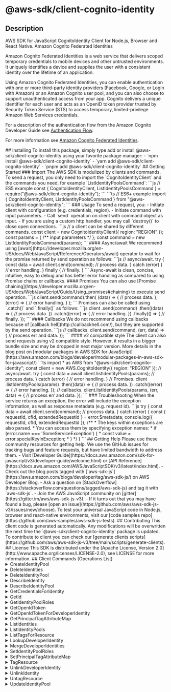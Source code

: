 <!-- generated file, do not edit directly -->
# @aws-sdk/client-cognito-identity
## Description
AWS SDK for JavaScript CognitoIdentity Client for Node.js, Browser and React Native.
<fullname>Amazon Cognito Federated Identities</fullname>
<p>Amazon Cognito Federated Identities is a web service that delivers scoped temporary
credentials to mobile devices and other untrusted environments. It uniquely identifies a
device and supplies the user with a consistent identity over the lifetime of an
application.</p>
<p>Using Amazon Cognito Federated Identities, you can enable authentication with one or
more third-party identity providers (Facebook, Google, or Login with Amazon) or an Amazon
Cognito user pool, and you can also choose to support unauthenticated access from your app.
Cognito delivers a unique identifier for each user and acts as an OpenID token provider
trusted by Security Token Service (STS) to access temporary, limited-privilege Amazon Web Services credentials.</p>
<p>For a description of the authentication flow from the Amazon Cognito Developer Guide
see <a href="https://docs.aws.amazon.com/cognito/latest/developerguide/authentication-flow.html">Authentication
Flow</a>.</p>
<p>For more information see <a href="https://docs.aws.amazon.com/cognito/latest/developerguide/cognito-identity.html">Amazon Cognito Federated
Identities</a>.</p>
## Installing
To install this package, simply type add or install @aws-sdk/client-cognito-identity
using your favorite package manager:
- `npm install @aws-sdk/client-cognito-identity`
- `yarn add @aws-sdk/client-cognito-identity`
- `pnpm add @aws-sdk/client-cognito-identity`
## Getting Started
### Import
The AWS SDK is modulized by clients and commands.
To send a request, you only need to import the `CognitoIdentityClient` and
the commands you need, for example `ListIdentityPoolsCommand`:
```js
// ES5 example
const { CognitoIdentityClient, ListIdentityPoolsCommand } = require("@aws-sdk/client-cognito-identity");
```
```ts
// ES6+ example
import { CognitoIdentityClient, ListIdentityPoolsCommand } from "@aws-sdk/client-cognito-identity";
```
### Usage
To send a request, you:
- Initiate client with configuration (e.g. credentials, region).
- Initiate command with input parameters.
- Call `send` operation on client with command object as input.
- If you are using a custom http handler, you may call `destroy()` to close open connections.
```js
// a client can be shared by different commands.
const client = new CognitoIdentityClient({ region: "REGION" });
const params = {
  /** input parameters */
};
const command = new ListIdentityPoolsCommand(params);
```
#### Async/await
We recommend using [await](https://developer.mozilla.org/en-US/docs/Web/JavaScript/Reference/Operators/await)
operator to wait for the promise returned by send operation as follows:
```js
// async/await.
try {
  const data = await client.send(command);
  // process data.
} catch (error) {
  // error handling.
} finally {
  // finally.
}
```
Async-await is clean, concise, intuitive, easy to debug and has better error handling
as compared to using Promise chains or callbacks.
#### Promises
You can also use [Promise chaining](https://developer.mozilla.org/en-US/docs/Web/JavaScript/Guide/Using_promises#chaining)
to execute send operation.
```js
client.send(command).then(
  (data) => {
    // process data.
  },
  (error) => {
    // error handling.
  }
);
```
Promises can also be called using `.catch()` and `.finally()` as follows:
```js
client
  .send(command)
  .then((data) => {
    // process data.
  })
  .catch((error) => {
    // error handling.
  })
  .finally(() => {
    // finally.
  });
```
#### Callbacks
We do not recommend using callbacks because of [callback hell](http://callbackhell.com/),
but they are supported by the send operation.
```js
// callbacks.
client.send(command, (err, data) => {
  // process err and data.
});
```
#### v2 compatible style
The client can also send requests using v2 compatible style.
However, it results in a bigger bundle size and may be dropped in next major version. More details in the blog post
on [modular packages in AWS SDK for JavaScript](https://aws.amazon.com/blogs/developer/modular-packages-in-aws-sdk-for-javascript/)
```ts
import * as AWS from "@aws-sdk/client-cognito-identity";
const client = new AWS.CognitoIdentity({ region: "REGION" });
// async/await.
try {
  const data = await client.listIdentityPools(params);
  // process data.
} catch (error) {
  // error handling.
}
// Promises.
client
  .listIdentityPools(params)
  .then((data) => {
    // process data.
  })
  .catch((error) => {
    // error handling.
  });
// callbacks.
client.listIdentityPools(params, (err, data) => {
  // process err and data.
});
```
### Troubleshooting
When the service returns an exception, the error will include the exception information,
as well as response metadata (e.g. request id).
```js
try {
  const data = await client.send(command);
  // process data.
} catch (error) {
  const { requestId, cfId, extendedRequestId } = error.$metadata;
  console.log({ requestId, cfId, extendedRequestId });
  /**
   * The keys within exceptions are also parsed.
   * You can access them by specifying exception names:
   * if (error.name === 'SomeServiceException') {
   *     const value = error.specialKeyInException;
   * }
   */
}
```
## Getting Help
Please use these community resources for getting help.
We use the GitHub issues for tracking bugs and feature requests, but have limited bandwidth to address them.
- Visit [Developer Guide](https://docs.aws.amazon.com/sdk-for-javascript/v3/developer-guide/welcome.html)
  or [API Reference](https://docs.aws.amazon.com/AWSJavaScriptSDK/v3/latest/index.html).
- Check out the blog posts tagged with [`aws-sdk-js`](https://aws.amazon.com/blogs/developer/tag/aws-sdk-js/)
  on AWS Developer Blog.
- Ask a question on [StackOverflow](https://stackoverflow.com/questions/tagged/aws-sdk-js) and tag it with `aws-sdk-js`.
- Join the AWS JavaScript community on [gitter](https://gitter.im/aws/aws-sdk-js-v3).
- If it turns out that you may have found a bug, please [open an issue](https://github.com/aws/aws-sdk-js-v3/issues/new/choose).
To test your universal JavaScript code in Node.js, browser and react-native environments,
visit our [code samples repo](https://github.com/aws-samples/aws-sdk-js-tests).
## Contributing
This client code is generated automatically. Any modifications will be overwritten the next time the `@aws-sdk/client-cognito-identity` package is updated.
To contribute to client you can check our [generate clients scripts](https://github.com/aws/aws-sdk-js-v3/tree/main/scripts/generate-clients).
## License
This SDK is distributed under the
[Apache License, Version 2.0](http://www.apache.org/licenses/LICENSE-2.0),
see LICENSE for more information.
## Client Commands (Operations List)
<details>
<summary>
CreateIdentityPool
</summary>
[Command API Reference](https://docs.aws.amazon.com/AWSJavaScriptSDK/v3/latest/client/cognito-identity/command/CreateIdentityPoolCommand/) / [Input](https://docs.aws.amazon.com/AWSJavaScriptSDK/v3/latest/Package/-aws-sdk-client-cognito-identity/Interface/CreateIdentityPoolCommandInput/) / [Output](https://docs.aws.amazon.com/AWSJavaScriptSDK/v3/latest/Package/-aws-sdk-client-cognito-identity/Interface/CreateIdentityPoolCommandOutput/)
</details>
<details>
<summary>
DeleteIdentities
</summary>
[Command API Reference](https://docs.aws.amazon.com/AWSJavaScriptSDK/v3/latest/client/cognito-identity/command/DeleteIdentitiesCommand/) / [Input](https://docs.aws.amazon.com/AWSJavaScriptSDK/v3/latest/Package/-aws-sdk-client-cognito-identity/Interface/DeleteIdentitiesCommandInput/) / [Output](https://docs.aws.amazon.com/AWSJavaScriptSDK/v3/latest/Package/-aws-sdk-client-cognito-identity/Interface/DeleteIdentitiesCommandOutput/)
</details>
<details>
<summary>
DeleteIdentityPool
</summary>
[Command API Reference](https://docs.aws.amazon.com/AWSJavaScriptSDK/v3/latest/client/cognito-identity/command/DeleteIdentityPoolCommand/) / [Input](https://docs.aws.amazon.com/AWSJavaScriptSDK/v3/latest/Package/-aws-sdk-client-cognito-identity/Interface/DeleteIdentityPoolCommandInput/) / [Output](https://docs.aws.amazon.com/AWSJavaScriptSDK/v3/latest/Package/-aws-sdk-client-cognito-identity/Interface/DeleteIdentityPoolCommandOutput/)
</details>
<details>
<summary>
DescribeIdentity
</summary>
[Command API Reference](https://docs.aws.amazon.com/AWSJavaScriptSDK/v3/latest/client/cognito-identity/command/DescribeIdentityCommand/) / [Input](https://docs.aws.amazon.com/AWSJavaScriptSDK/v3/latest/Package/-aws-sdk-client-cognito-identity/Interface/DescribeIdentityCommandInput/) / [Output](https://docs.aws.amazon.com/AWSJavaScriptSDK/v3/latest/Package/-aws-sdk-client-cognito-identity/Interface/DescribeIdentityCommandOutput/)
</details>
<details>
<summary>
DescribeIdentityPool
</summary>
[Command API Reference](https://docs.aws.amazon.com/AWSJavaScriptSDK/v3/latest/client/cognito-identity/command/DescribeIdentityPoolCommand/) / [Input](https://docs.aws.amazon.com/AWSJavaScriptSDK/v3/latest/Package/-aws-sdk-client-cognito-identity/Interface/DescribeIdentityPoolCommandInput/) / [Output](https://docs.aws.amazon.com/AWSJavaScriptSDK/v3/latest/Package/-aws-sdk-client-cognito-identity/Interface/DescribeIdentityPoolCommandOutput/)
</details>
<details>
<summary>
GetCredentialsForIdentity
</summary>
[Command API Reference](https://docs.aws.amazon.com/AWSJavaScriptSDK/v3/latest/client/cognito-identity/command/GetCredentialsForIdentityCommand/) / [Input](https://docs.aws.amazon.com/AWSJavaScriptSDK/v3/latest/Package/-aws-sdk-client-cognito-identity/Interface/GetCredentialsForIdentityCommandInput/) / [Output](https://docs.aws.amazon.com/AWSJavaScriptSDK/v3/latest/Package/-aws-sdk-client-cognito-identity/Interface/GetCredentialsForIdentityCommandOutput/)
</details>
<details>
<summary>
GetId
</summary>
[Command API Reference](https://docs.aws.amazon.com/AWSJavaScriptSDK/v3/latest/client/cognito-identity/command/GetIdCommand/) / [Input](https://docs.aws.amazon.com/AWSJavaScriptSDK/v3/latest/Package/-aws-sdk-client-cognito-identity/Interface/GetIdCommandInput/) / [Output](https://docs.aws.amazon.com/AWSJavaScriptSDK/v3/latest/Package/-aws-sdk-client-cognito-identity/Interface/GetIdCommandOutput/)
</details>
<details>
<summary>
GetIdentityPoolRoles
</summary>
[Command API Reference](https://docs.aws.amazon.com/AWSJavaScriptSDK/v3/latest/client/cognito-identity/command/GetIdentityPoolRolesCommand/) / [Input](https://docs.aws.amazon.com/AWSJavaScriptSDK/v3/latest/Package/-aws-sdk-client-cognito-identity/Interface/GetIdentityPoolRolesCommandInput/) / [Output](https://docs.aws.amazon.com/AWSJavaScriptSDK/v3/latest/Package/-aws-sdk-client-cognito-identity/Interface/GetIdentityPoolRolesCommandOutput/)
</details>
<details>
<summary>
GetOpenIdToken
</summary>
[Command API Reference](https://docs.aws.amazon.com/AWSJavaScriptSDK/v3/latest/client/cognito-identity/command/GetOpenIdTokenCommand/) / [Input](https://docs.aws.amazon.com/AWSJavaScriptSDK/v3/latest/Package/-aws-sdk-client-cognito-identity/Interface/GetOpenIdTokenCommandInput/) / [Output](https://docs.aws.amazon.com/AWSJavaScriptSDK/v3/latest/Package/-aws-sdk-client-cognito-identity/Interface/GetOpenIdTokenCommandOutput/)
</details>
<details>
<summary>
GetOpenIdTokenForDeveloperIdentity
</summary>
[Command API Reference](https://docs.aws.amazon.com/AWSJavaScriptSDK/v3/latest/client/cognito-identity/command/GetOpenIdTokenForDeveloperIdentityCommand/) / [Input](https://docs.aws.amazon.com/AWSJavaScriptSDK/v3/latest/Package/-aws-sdk-client-cognito-identity/Interface/GetOpenIdTokenForDeveloperIdentityCommandInput/) / [Output](https://docs.aws.amazon.com/AWSJavaScriptSDK/v3/latest/Package/-aws-sdk-client-cognito-identity/Interface/GetOpenIdTokenForDeveloperIdentityCommandOutput/)
</details>
<details>
<summary>
GetPrincipalTagAttributeMap
</summary>
[Command API Reference](https://docs.aws.amazon.com/AWSJavaScriptSDK/v3/latest/client/cognito-identity/command/GetPrincipalTagAttributeMapCommand/) / [Input](https://docs.aws.amazon.com/AWSJavaScriptSDK/v3/latest/Package/-aws-sdk-client-cognito-identity/Interface/GetPrincipalTagAttributeMapCommandInput/) / [Output](https://docs.aws.amazon.com/AWSJavaScriptSDK/v3/latest/Package/-aws-sdk-client-cognito-identity/Interface/GetPrincipalTagAttributeMapCommandOutput/)
</details>
<details>
<summary>
ListIdentities
</summary>
[Command API Reference](https://docs.aws.amazon.com/AWSJavaScriptSDK/v3/latest/client/cognito-identity/command/ListIdentitiesCommand/) / [Input](https://docs.aws.amazon.com/AWSJavaScriptSDK/v3/latest/Package/-aws-sdk-client-cognito-identity/Interface/ListIdentitiesCommandInput/) / [Output](https://docs.aws.amazon.com/AWSJavaScriptSDK/v3/latest/Package/-aws-sdk-client-cognito-identity/Interface/ListIdentitiesCommandOutput/)
</details>
<details>
<summary>
ListIdentityPools
</summary>
[Command API Reference](https://docs.aws.amazon.com/AWSJavaScriptSDK/v3/latest/client/cognito-identity/command/ListIdentityPoolsCommand/) / [Input](https://docs.aws.amazon.com/AWSJavaScriptSDK/v3/latest/Package/-aws-sdk-client-cognito-identity/Interface/ListIdentityPoolsCommandInput/) / [Output](https://docs.aws.amazon.com/AWSJavaScriptSDK/v3/latest/Package/-aws-sdk-client-cognito-identity/Interface/ListIdentityPoolsCommandOutput/)
</details>
<details>
<summary>
ListTagsForResource
</summary>
[Command API Reference](https://docs.aws.amazon.com/AWSJavaScriptSDK/v3/latest/client/cognito-identity/command/ListTagsForResourceCommand/) / [Input](https://docs.aws.amazon.com/AWSJavaScriptSDK/v3/latest/Package/-aws-sdk-client-cognito-identity/Interface/ListTagsForResourceCommandInput/) / [Output](https://docs.aws.amazon.com/AWSJavaScriptSDK/v3/latest/Package/-aws-sdk-client-cognito-identity/Interface/ListTagsForResourceCommandOutput/)
</details>
<details>
<summary>
LookupDeveloperIdentity
</summary>
[Command API Reference](https://docs.aws.amazon.com/AWSJavaScriptSDK/v3/latest/client/cognito-identity/command/LookupDeveloperIdentityCommand/) / [Input](https://docs.aws.amazon.com/AWSJavaScriptSDK/v3/latest/Package/-aws-sdk-client-cognito-identity/Interface/LookupDeveloperIdentityCommandInput/) / [Output](https://docs.aws.amazon.com/AWSJavaScriptSDK/v3/latest/Package/-aws-sdk-client-cognito-identity/Interface/LookupDeveloperIdentityCommandOutput/)
</details>
<details>
<summary>
MergeDeveloperIdentities
</summary>
[Command API Reference](https://docs.aws.amazon.com/AWSJavaScriptSDK/v3/latest/client/cognito-identity/command/MergeDeveloperIdentitiesCommand/) / [Input](https://docs.aws.amazon.com/AWSJavaScriptSDK/v3/latest/Package/-aws-sdk-client-cognito-identity/Interface/MergeDeveloperIdentitiesCommandInput/) / [Output](https://docs.aws.amazon.com/AWSJavaScriptSDK/v3/latest/Package/-aws-sdk-client-cognito-identity/Interface/MergeDeveloperIdentitiesCommandOutput/)
</details>
<details>
<summary>
SetIdentityPoolRoles
</summary>
[Command API Reference](https://docs.aws.amazon.com/AWSJavaScriptSDK/v3/latest/client/cognito-identity/command/SetIdentityPoolRolesCommand/) / [Input](https://docs.aws.amazon.com/AWSJavaScriptSDK/v3/latest/Package/-aws-sdk-client-cognito-identity/Interface/SetIdentityPoolRolesCommandInput/) / [Output](https://docs.aws.amazon.com/AWSJavaScriptSDK/v3/latest/Package/-aws-sdk-client-cognito-identity/Interface/SetIdentityPoolRolesCommandOutput/)
</details>
<details>
<summary>
SetPrincipalTagAttributeMap
</summary>
[Command API Reference](https://docs.aws.amazon.com/AWSJavaScriptSDK/v3/latest/client/cognito-identity/command/SetPrincipalTagAttributeMapCommand/) / [Input](https://docs.aws.amazon.com/AWSJavaScriptSDK/v3/latest/Package/-aws-sdk-client-cognito-identity/Interface/SetPrincipalTagAttributeMapCommandInput/) / [Output](https://docs.aws.amazon.com/AWSJavaScriptSDK/v3/latest/Package/-aws-sdk-client-cognito-identity/Interface/SetPrincipalTagAttributeMapCommandOutput/)
</details>
<details>
<summary>
TagResource
</summary>
[Command API Reference](https://docs.aws.amazon.com/AWSJavaScriptSDK/v3/latest/client/cognito-identity/command/TagResourceCommand/) / [Input](https://docs.aws.amazon.com/AWSJavaScriptSDK/v3/latest/Package/-aws-sdk-client-cognito-identity/Interface/TagResourceCommandInput/) / [Output](https://docs.aws.amazon.com/AWSJavaScriptSDK/v3/latest/Package/-aws-sdk-client-cognito-identity/Interface/TagResourceCommandOutput/)
</details>
<details>
<summary>
UnlinkDeveloperIdentity
</summary>
[Command API Reference](https://docs.aws.amazon.com/AWSJavaScriptSDK/v3/latest/client/cognito-identity/command/UnlinkDeveloperIdentityCommand/) / [Input](https://docs.aws.amazon.com/AWSJavaScriptSDK/v3/latest/Package/-aws-sdk-client-cognito-identity/Interface/UnlinkDeveloperIdentityCommandInput/) / [Output](https://docs.aws.amazon.com/AWSJavaScriptSDK/v3/latest/Package/-aws-sdk-client-cognito-identity/Interface/UnlinkDeveloperIdentityCommandOutput/)
</details>
<details>
<summary>
UnlinkIdentity
</summary>
[Command API Reference](https://docs.aws.amazon.com/AWSJavaScriptSDK/v3/latest/client/cognito-identity/command/UnlinkIdentityCommand/) / [Input](https://docs.aws.amazon.com/AWSJavaScriptSDK/v3/latest/Package/-aws-sdk-client-cognito-identity/Interface/UnlinkIdentityCommandInput/) / [Output](https://docs.aws.amazon.com/AWSJavaScriptSDK/v3/latest/Package/-aws-sdk-client-cognito-identity/Interface/UnlinkIdentityCommandOutput/)
</details>
<details>
<summary>
UntagResource
</summary>
[Command API Reference](https://docs.aws.amazon.com/AWSJavaScriptSDK/v3/latest/client/cognito-identity/command/UntagResourceCommand/) / [Input](https://docs.aws.amazon.com/AWSJavaScriptSDK/v3/latest/Package/-aws-sdk-client-cognito-identity/Interface/UntagResourceCommandInput/) / [Output](https://docs.aws.amazon.com/AWSJavaScriptSDK/v3/latest/Package/-aws-sdk-client-cognito-identity/Interface/UntagResourceCommandOutput/)
</details>
<details>
<summary>
UpdateIdentityPool
</summary>
[Command API Reference](https://docs.aws.amazon.com/AWSJavaScriptSDK/v3/latest/client/cognito-identity/command/UpdateIdentityPoolCommand/) / [Input](https://docs.aws.amazon.com/AWSJavaScriptSDK/v3/latest/Package/-aws-sdk-client-cognito-identity/Interface/UpdateIdentityPoolCommandInput/) / [Output](https://docs.aws.amazon.com/AWSJavaScriptSDK/v3/latest/Package/-aws-sdk-client-cognito-identity/Interface/UpdateIdentityPoolCommandOutput/)
</details>
